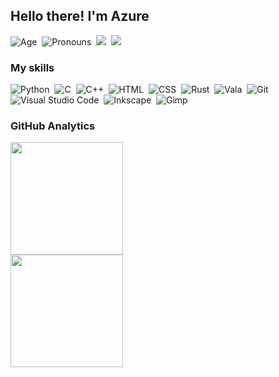 <h2>Hello there! I'm Azure</h2>

![Age](https://img.shields.io/badge/Age-25-blue)&nbsp;
![Pronouns](https://img.shields.io/badge/They-Them-32cd32)&nbsp;
<a href="https://www.linkedin.com/in/azure-gon%C3%A7alves-639a2b265/"><img src="https://img.shields.io/badge/-Azure%20Gon%C3%A7alves-0077B5?style=flat&logo=Linkedin&logoColor=white"/></a>&nbsp;
<a href="mailto:strulegb@hotmail.com"><img src="https://img.shields.io/badge/-Send%20me%20an%20email-D14836?style=flat&logo=gmail&logoColor=white"/></a>

### My skills

![Python](https://img.shields.io/badge/-Python-05122A?style=flat&logo=python&logoColor=FFF)&nbsp;
![C](https://img.shields.io/badge/-C-05122A?style=flat&logo=C&logoColor=FFF)&nbsp;
![C++](https://img.shields.io/badge/-C++-05122A?style=flat&logo=C%2B%2B&logoColor=FFF)&nbsp;
![HTML](https://img.shields.io/badge/-HTML-05122A?style=flat&logo=HTML5&logoColor=FFF)&nbsp;
![CSS](https://img.shields.io/badge/-CSS-05122A?style=flat&logo=CSS3&logoColor=FFF)&nbsp;
![Rust](https://img.shields.io/badge/-Rust-05122A?style=flat&logo=Rust&logoColor=FFF)&nbsp;
![Vala](https://img.shields.io/badge/-Vala-05122A?style=flat&logo=vala&logoColor=FFF)&nbsp;
![Git](https://img.shields.io/badge/-Git-05122A?style=flat&logo=git&logoColor=FFF)&nbsp;
![Visual Studio Code](https://img.shields.io/badge/-Visual%20Studio%20Code-05122A?style=flat&logo=visual-studio-code&logoColor=FFF)&nbsp;
![Inkscape](https://img.shields.io/badge/-Inkscape-05122A?style=flat&logo=inkscape&logoColor=FFF)&nbsp;
![Gimp](https://img.shields.io/badge/-GIMP-05122A?style=flat&logo=gimp&logoColor=FFF)&nbsp;

### GitHub Analytics

<p align="left">
<a href="https://github.com/Azure-Orit">
  <img height="180em" src="https://github-readme-stats-eight-theta.vercel.app/api?username=Azure-Orit&show_icons=true&theme=algolia&include_all_commits=true&count_private=true"/><br>
  <img height="180em" src="https://github-readme-stats-eight-theta.vercel.app/api/top-langs/?username=Azure-Orit&layout=compact&langs_count=8&theme=algolia"/>
</a>
</p>
